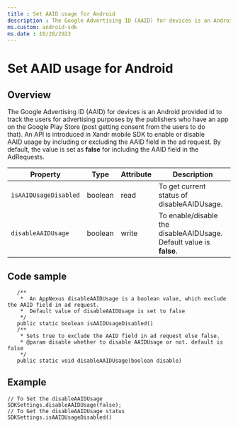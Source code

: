 ```yaml
---
title : Set AAID usage for Android
description : The Google Advertising ID (AAID) for devices is an Android provided id to track the users for advertising purposes by the publishers who have an app on the Google Play Store (post getting consent from the users to do that). 
ms.custom: android-sdk
ms.date : 10/28/2023
---
```



# Set AAID usage for Android

## Overview

The Google Advertising ID (AAID) for devices is an Android provided id
to track the users for advertising purposes by the publishers who have
an app on the Google Play Store (post getting consent from the users to
do that). An API is introduced in Xandr mobile
SDK to enable or disable AAID usage by including or excluding
the AAID field in the ad request. By default, the value is set
as **false** for including the AAID field in the AdRequests.

| Property | Type | Attribute | Description |
|---|---|---|---|
| `isAAIDUsageDisabled` | boolean | read | To get current status of disableAAIDUsage. |
| `disableAAIDUsage` | boolean | write | To enable/disable the disableAAIDUsage. Default value is **false**. |

## Code sample
```
   /**
    *  An AppNexus disableAAIDUsage is a boolean value, which exclude the AAID field in ad request.
    *  Default value of disableAAIDUsage is set to false
    */
   public static boolean isAAIDUsageDisabled()
   /**
    * Sets true to exclude the AAID field in ad request else false.
    * @param disable whether to disable AAIDUsage or not. default is false
    */
   public static void disableAAIDUsage(boolean disable)
```

## Example

```
// To Set the disableAAIDUsage
SDKSettings.disableAAIDUsage(false);
// To Get the disableAAIDUsage status
SDKSettings.isAAIDUsageDisabled()
```

